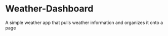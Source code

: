 # Weather-Dashboard
A simple weather app that pulls weather information and organizes it onto a page
